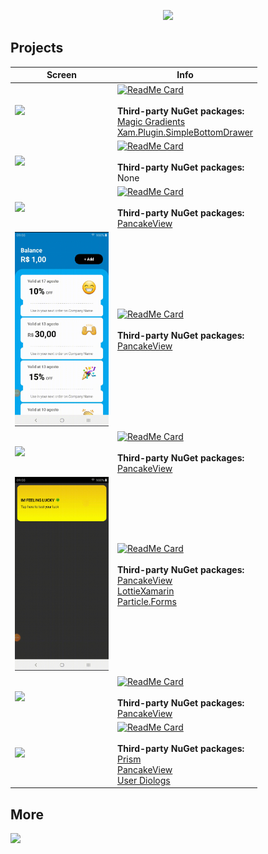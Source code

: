 <p align='center'><a href="https://github.com/alexandresanlim/XamarinUI.MyGallery"><img src="https://github.com/alexandresanlim/XamarinUI.MyGallery/blob/master/xamarin_ui_gallery_head.png?raw=true" /></a></p>



## Projects


| Screen       | Info          |
| ------------ | ------------- |
| <img id="dashboard_drawer" width="150" src="https://github.com/alexandresanlim/XamarinUI.Dashboard/blob/master/XamarinUI.Dashboard/XamarinUI.Dashboard/Src/Img/Screen/android.gif?raw.=true"/> | [![ReadMe Card](https://github-readme-stats.vercel.app/api/pin/?username=alexandresanlim&repo=XamarinUI.DashboardDrawer)](https://github.com/alexandresanlim/XamarinUI.Dashboard)<br/><br/>**Third-party NuGet packages:** <br/> <a href="https://github.com/mgierlasinski/MagicGradients" target="_blank">Magic Gradients</a><br/><a href="https://github.com/galadril/Xam.Plugin.SimpleBottomDrawer" target="_blank">Xam.Plugin.SimpleBottomDrawer</a>  |
| <img id="add_creditcard" width="150" src="https://raw.githubusercontent.com/alexandresanlim/XamarinUI.AddCreditCard/master/XamarinUI.AddCreditCard/XamarinUI.AddCreditCard/src/screenshot/android.gif"/> |  [![ReadMe Card](https://github-readme-stats.vercel.app/api/pin/?username=alexandresanlim&repo=XamarinUI.AddCreditCard)](https://github.com/alexandresanlim/XamarinUI.AddCreditCard)<br/><br/> **Third-party NuGet packages:** <br/>None |
| <img id="add_to_shopping_cart" width="150" src="https://github.com/alexandresanlim/XamarinUI.AddToShoppingCart/raw/master/XamarinUI.AddToShoppingCard/XamarinUI.AddToShoppingCard/Src/img/screen/gif.gif?raw=true"/> | [![ReadMe Card](https://github-readme-stats.vercel.app/api/pin/?username=alexandresanlim&repo=XamarinUI.AddToShoppingCart)](https://github.com/alexandresanlim/XamarinUI.AddToShoppingCart)<br/><br/> **Third-party NuGet packages:** <br/> <a href="https://github.com/sthewissen/Xamarin.Forms.PancakeView" target="_blank">PancakeView</a>  |
| <img id="voucher" width="150" src="https://github.com/alexandresanlim/XamarinUI.Voucher/raw/master/XamarinUI.Voucher/XamarinUI.Voucher/src/screen/demo.gif?raw=true"/> | [![ReadMe Card](https://github-readme-stats.vercel.app/api/pin/?username=alexandresanlim&repo=XamarinUI.Voucher)](https://github.com/alexandresanlim/XamarinUI.Voucher)<br/><br/> **Third-party NuGet packages:** <br/> <a href="https://github.com/sthewissen/Xamarin.Forms.PancakeView" target="_blank">PancakeView</a>  |
| <img id="subscription_plan" width="150" src="https://github.com/alexandresanlim/XamarinUI.SubscriptionPlan/raw/master/SubscriptionPlan.XamarinUI/SubscriptionPlan.XamarinUI/Screenshots/animation.gif?raw=true"/> | [![ReadMe Card](https://github-readme-stats.vercel.app/api/pin/?username=alexandresanlim&repo=XamarinUI.SubscriptionPlan)](https://github.com/alexandresanlim/XamarinUI.SubscriptionPlan) <br/><br/> **Third-party NuGet packages:** <br/> <a href="https://github.com/sthewissen/Xamarin.Forms.PancakeView" target="_blank">PancakeView</a>  |
| <img id="imfeelinglucky" width="150" src="https://github.com/alexandresanlim/XamarinUI.ImFeelingLucky/raw/master/XamarinUI.ImFeelingLucky/XamarinUI.ImFeelingLucky/Src/Screen/gif.gif?raw=true"/> | [![ReadMe Card](https://github-readme-stats.vercel.app/api/pin/?username=alexandresanlim&repo=XamarinUI.ImFeelingLucky)](https://github.com/alexandresanlim/XamarinUI.ImFeelingLucky) <br/><br/> **Third-party NuGet packages:** <br/> <a href="https://github.com/sthewissen/Xamarin.Forms.PancakeView" target="_blank">PancakeView</a> <br/><a href="https://github.com/Baseflow/LottieXamarin" target="_blank">LottieXamarin</a> <br/><a href="https://github.com/mariusmuntean/Particle.Forms" target="_blank">Particle.Forms</a> |
| <img id="carousel" width="150" src="https://raw.githubusercontent.com/alexandresanlim/App.OnlyEssentialsFeatures/master/App.CardTools/App.CardTools/Src/Screen/gif.gif"/> | [![ReadMe Card](https://github-readme-stats.vercel.app/api/pin/?username=alexandresanlim&repo=App.CarouselEssentials)](https://github.com/alexandresanlim/App.CarouselEssentials) <br/><br/> **Third-party NuGet packages:** <br/> <a href="https://github.com/sthewissen/Xamarin.Forms.PancakeView" target="_blank">PancakeView</a>  |
| <img id="carousel" width="150" src="https://github.com/alexandresanlim/DiscoverGists/raw/master/DiscoverGists/DiscoverGists/Src/Screenshots/Android/animation.gif?raw=true"/> | [![ReadMe Card](https://github-readme-stats.vercel.app/api/pin/?username=alexandresanlim&repo=DiscoverGists)](https://github.com/alexandresanlim/App.CarouselEssentials) <br/><br/> **Third-party NuGet packages:** <br/> <a href="https://github.com/PrismLibrary/Prism" target="_blank">Prism</a> <br/> <a href="https://github.com/sthewissen/Xamarin.Forms.PancakeView" target="_blank">PancakeView</a> <br/> <a href="https://github.com/aritchie/userdialogs" target="_blank">User Diologs</a>  |



## More
<a href="https://snppts.dev/author/alexandresanlim" target="_blank"><img src="https://camo.githubusercontent.com/b72b502eb8f3df149f75f8a72f7d0f9f35728827/68747470733a2f2f7777772e736e707074732e6465762f696d672f736e707074732d62616467652e6a7067" /></a>
